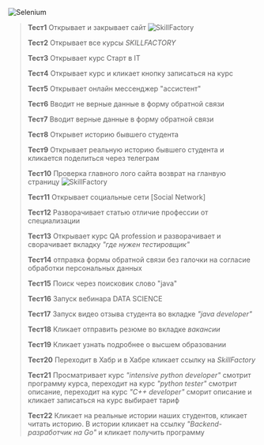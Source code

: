 ![Selenium](https://thumb.tildacdn.com/tild6637-6235-4562-a665-653038356638/-/resize/500x/-/format/webp/icon.jpg)
>**Тест1** Открывает и закрывает сайт ![SkillFactory](https://static.tildacdn.com/tild3934-3832-4738-a665-646331376534/SF_MRG_-_black.svg)
>>
>**Тест2** Открывает все курсы *SKILLFACTORY*
>>
>**Тест3** Открывает курс Старт в IT
>>
>**Тест4** Открывает курс и кликает кнопку записаться на курс 
>>
>**Тест5** Открывает онлайн мессенджер "ассистент" 
>>
>**Тест6** Вводит не верные данные в форму обратной связи
>>
>**Тест7** Вводит верные данные в форму обратной связи
>>
>**Тест8** Открывет историю бывшего студента
>>
>**Тест9** Открывает реальную историю бывшего студента и кликается поделиться через телеграм
>>
>**Тест10** Проверка главного лого сайта возврат на гланвую страницу ![SkillFactory](https://static.tildacdn.com/tild3934-3832-4738-a665-646331376534/SF_MRG_-_black.svg)
>>
>**Тест11** Открывает социальные сети [Social Network]
>>
>**Тест12** Разворачивает статью отличие профессии от специализации
>>
>**Тест13** Открывает курс QA profession и разворачивает и сворачивает вкладку *"где нужен тестировщик"* 
>>
>**Тест14** отправка формы обратной связи без галочки на согласие обработки персональных данных
>>
>**Тест15** Поиск через поисковик слово "java" 
>>
>**Тест16** Запуск вебинара DATA SCIENCE
>>
>**Тест17** Запуск видео отзыва студента во вкладке *"java developer"*
>>
>**Тест18** Кликает отправить резюме во вкладке *вакансии*
>>
>**Тест19** Кликает узнать подробнее о высшем образовании 
>>
>**Тест20** Переходит в Хабр и в Хабре кликает ссылку на *SkillFactory*
>>
>**Тест21** Просматривает курс *"intensive python developer"* смотрит программу курса, переходит на курс *"python tester"* смотрит описание, переходит на курс *"C++ developer"* сморит описание и кликает записаться на курс выбирает тариф
>>
>**Тест22** Кликает на реальные истории наших студентов, кликает читать историю. В истории кликает на ссылку *"Backend-разработчик на Go"* и кликает получить программу
